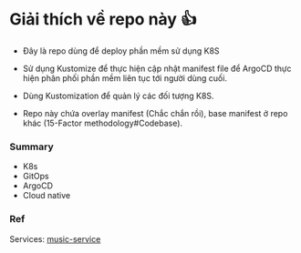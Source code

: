 # Giải thích về repo này 👍

- Đây là repo dùng để deploy phần mềm sử dụng K8S
- Sử dụng Kustomize để thực hiện cập nhật manifest file để ArgoCD thực hiện phân phối phần mềm liên tục tới người dùng cuối.
- Dùng Kustomization để quản lý các đối tượng K8S.

- Repo này chứa overlay manifest (Chắc chắn rồi), base manifest ở repo khác (15-Factor methodology#Codebase).

### Summary
- K8s
- GitOps
- ArgoCD
- Cloud native

### Ref
Services: [music-service](https://github.com/thainguyencoffee/music-service)
